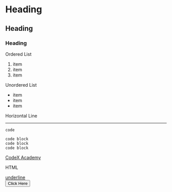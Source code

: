 # Heading

## Heading

### Heading

Ordered List

1. item
2. item
3. item

Unordered List

- item
- item
- item

Horizontal Line

---

`code`

```
code block
code block
code block
```

[CodeX Academy](https://codex.academy)

HTML

<u>underline</u>
<br>
<button>Click Here</button>
